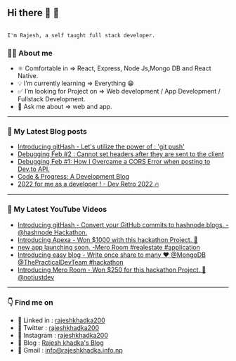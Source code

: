 ## Hi there 👋 👋

```

I'm Rajesh, a self taught full stack developer.

```

### 👨‍💻 About me

- ⚛️ Comfortable in => React, Express, Node Js,Mongo DB and React Native.
- 💡 I’m currently learning => Everything 😁
- ✅ I’m looking for Project on => Web development / App Development / Fullstack Development.
- 💬 Ask me about => web and app.

--------------------------------------------------------

### 📗 My Latest Blog posts

<!-- BLOG-POST-LIST:START -->
- [Introducing gitHash - Let&#39;s utilize the power of : &#39;git push&#39;](https://blog.rajeshkhadka.info.np/introducing-githash-lets-utilize-the-power-of-git-push)
- [Debugging Feb #2 : Cannot set headers after they are sent to the client](https://blog.rajeshkhadka.info.np/debugging-feb-2-cannot-set-headers-after-they-are-sent-to-the-client)
- [Debugging Feb #1: How I Overcame a CORS Error when posting to Dev.to API.](https://blog.rajeshkhadka.info.np/debugging-feb-1-how-i-overcame-a-cors-error-when-posting-to-devto-api)
- [Code &amp; Progress: A Development Blog](https://blog.rajeshkhadka.info.np/code-progress-a-development-blog)
- [2022 for me as a developer ! - Dev Retro 2022 🔥](https://blog.rajeshkhadka.info.np/2022-for-me-as-a-developer-dev-retro-2022)
<!-- BLOG-POST-LIST:END -->
--------------------------------------------------

### 🔴 My Latest YouTube Videos
<!-- YOUTUBE-VIDEOS-LIST:START -->
- [Introducing gitHash - Convert your GitHub commits to hashnode blogs. -  @hashnode Hackathon.](https://www.youtube.com/watch?v=a_rUcsIkN7A)
- [Introducing Apexa - Won $1000 with this hackathon Project. 🚀](https://www.youtube.com/watch?v=4dyoFMiMUnk)
- [new app launching soon. -Mero Room #realestate #application](https://www.youtube.com/watch?v=MKVPnRJ0KVk)
- [Introducing easy blog - Write once share to many ❤ @MongoDB @ThePracticalDevTeam  #hackathon](https://www.youtube.com/watch?v=5sh75GbRSRU)
- [Introducing Mero Room - Won $250 for this hackathon Project.  🏡 @notjustdev](https://www.youtube.com/watch?v=0GYYh3aouFI)
<!-- YOUTUBE-VIDEOS-LIST:END -->

 --------------------------------------------------

### 👇 Find me on

- 🔗 Linked in : <a  target="_blank" href = "https://www.linkedin.com/in/rajeshkhadka200"> rajeshkhadka200 </a>
- 🔗 Twitter : <a  target="_blank" href = "https://www.twitter.com/rajeshkhadka200"> rajeshkhadka200 </a>
- 🔗 Instagram : <a target="_blank" href = "https://www.instagram.com/rajeshkhadka200"> rajeshkhadka200 </a>
- 🔗 Blog : <a target="_blank" href = "https://blog.rajeshkhadka.info.np/"> Rajesh khadka's Blog </a>
- 🔗 Gmail : info@rajeshkhadka.info.np
